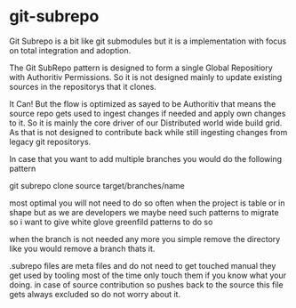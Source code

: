 # git-subrepo 
Git Subrepo is a bit like git submodules but it is a implementation with focus on total integration and adoption.

The Git SubRepo pattern is designed to form a single Global Repositiory with Authoritiv Permissions. 
So it is not designed mainly to update existing sources in the repositorys that it clones.

It Can! But the flow is optimized as sayed to be Authoritiv that means the source repo gets used
to ingest changes if needed and apply own changes to it. So it is mainly the core driver
of our Distributed world wide build grid. As that is not designed to contribute back while still
ingesting changes from legacy git repositorys. 

In case that you want to add multiple branches you would do the following pattern

git subrepo clone source target/branches/name

most optimal you will not need to do so often when the project is table or in shape but as we are developers
we maybe need such patterns to migrate so i want to give white glove greenfild patterns to do so

when the branch is not needed any more you simple remove the directory like you would remove a branch
thats it.

.subrepo files are meta files and do not need to get touched manual they get used by tooling most of the time
only touch them if you know what your doing. in case of source contribution so pushes back to the source
this file gets always excluded so do not worry about it.
